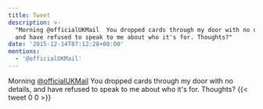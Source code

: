 ```yaml
---
title: Tweet
description: >-
  "Morning @officialUKMail  You dropped cards through my door with no details,
  and have refused to speak to me about who it's for. Thoughts?"
date: '2015-12-14T07:12:28+00:00'
mentions:
  - '@officialUKMail'
---
```

Morning [@officialUKMail](https://twitter.com/@officialUKMail)  You dropped cards through my door with no details, and have refused to speak to me about who it's for. Thoughts?
      {{< tweet 0 0 >}}
    
